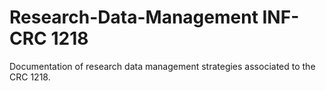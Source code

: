 # Research-Data-Management INF-CRC 1218

Documentation of research data management strategies associated to the CRC 1218.
